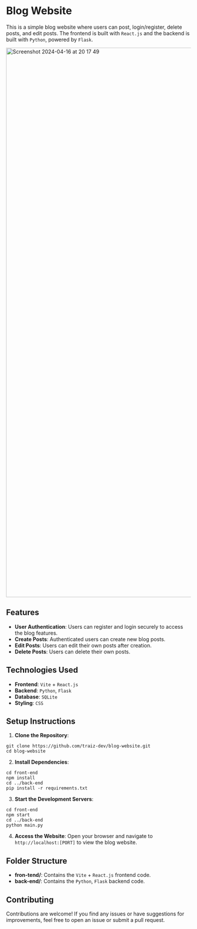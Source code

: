 # Blog Website

This is a simple blog website where users can post, login/register, delete posts, and edit posts. The frontend is built with `React.js` and the backend is built with `Python`, powered by `Flask`.

<img width="1499" alt="Screenshot 2024-04-16 at 20 17 49" src="https://github.com/traiz-dev/blog-website/assets/66207820/e0f51c8d-1727-4364-8da0-2831a5eb20b1">

## Features

- **User Authentication**: Users can register and login securely to access the blog features.
- **Create Posts**: Authenticated users can create new blog posts.
- **Edit Posts**: Users can edit their own posts after creation.
- **Delete Posts**: Users can delete their own posts.

## Technologies Used

- **Frontend**: `Vite` + `React.js`
- **Backend**: `Python`, `Flask`
- **Database**: `SQLite`
- **Styling**: `CSS`

## Setup Instructions

1. **Clone the Repository**:

```
git clone https://github.com/traiz-dev/blog-website.git
cd blog-website
```

2. **Install Dependencies**:

```
cd front-end
npm install
cd ../back-end
pip install -r requirements.txt
```

3. **Start the Development Servers**:

```
cd front-end
npm start
cd ../back-end
python main.py
```

4. **Access the Website**:
Open your browser and navigate to `http://localhost:[PORT]` to view the blog website.

## Folder Structure

- **fron-tend/**: Contains the `Vite` + `React.js` frontend code.
- **back-end/**: Contains the `Python`, `Flask` backend code.

## Contributing

Contributions are welcome! If you find any issues or have suggestions for improvements, feel free to open an issue or submit a pull request.
